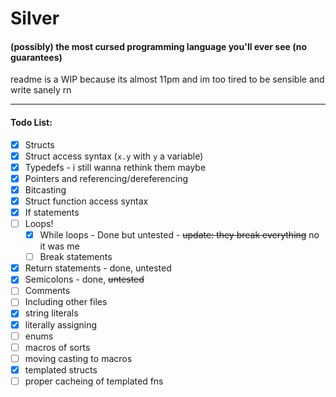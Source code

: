 # Silver  
#### (possibly) the most cursed programming language you'll ever see (no guarantees)  
readme is a WIP because its almost 11pm and im too tired to be sensible and write sanely rn

---

#### Todo List:
- [X] Structs
- [X] Struct access syntax (`x.y` with `y` a variable)
- [X] Typedefs - i still wanna rethink them maybe
- [X] Pointers and referencing/dereferencing
- [X] Bitcasting
- [X] Struct function access syntax
- [X] If statements
- [ ] Loops!
  - [X] While loops - Done but untested - ~~update: they break everything~~ no it was me
  - [ ] Break statements
- [X] Return statements - done, untested
- [X] Semicolons - done, ~~untested~~
- [ ] Comments
- [ ] Including other files
- [X] string literals
- [X] literally assigning
- [ ] enums
- [ ] macros of sorts
- [ ] moving casting to macros
- [X] templated structs
- [ ] proper cacheing of templated fns
